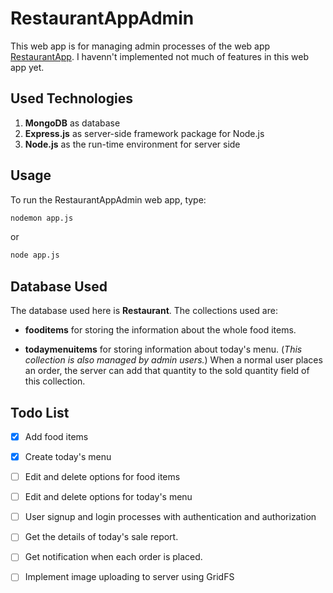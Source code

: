 # RestaurantAppAdmin

This web app is for managing admin processes of the web app [RestaurantApp](https://github.com/MikhilMC/RestaurantApp). I havenn't implemented not much of features in this web app yet.

## Used Technologies

1. **MongoDB** as database
2. **Express.js** as server-side framework package for Node.js
3. **Node.js** as the run-time environment for server side

## Usage

To run the RestaurantAppAdmin web app, type:

```bash
nodemon app.js
```

or

```bash
node app.js
```

## Database Used

The database used here is **Restaurant**. The collections used are:

* __fooditems__ for storing the information about the whole food items.

* __todaymenuitems__ for storing information about today's menu. (_This collection is also managed by admin users._) When a normal user places an order, the server can add that quantity to the sold quantity field of this collection.

## Todo List

- [x] Add food items

- [x] Create today's menu

- [ ] Edit and delete options for food items

- [ ] Edit and delete options for today's menu

- [ ] User signup and login processes with authentication and authorization

- [ ] Get the details of today's sale report.

- [ ] Get notification when each order is placed.

- [ ] Implement image uploading to server using GridFS


